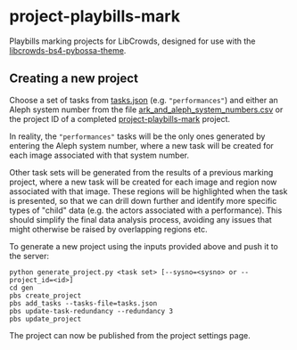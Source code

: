 # project-playbills-mark

Playbills marking projects for LibCrowds, designed for use with the 
[libcrowds-bs4-pybossa-theme](https://github.com/LibCrowds/libcrowds-bs4-pybossa-theme).


## Creating a new project

Choose a set of tasks from [tasks.json](tasks/tasks.json) (e.g. `"performances"`) 
and either an Aleph system number from the file 
[ark_and_aleph_system_numbers.csv](tasks/ark_and_aleph_system_numbers.csv) or 
the project ID of a completed 
[project-playbills-mark](https://github.com/LibCrowds/project-playbills-mark) 
project.

In reality, the `"performances"` tasks will be the only ones generated by 
entering the Aleph system number, where a new task will be created
for each image associated with that system number. 

Other task sets will be generated from the results of a previous marking project, 
where a new task will be created for each image and region now associated with 
that image. These regions will be highlighted when the task is presented, so 
that we can drill down further and identify more specific types of "child" 
data (e.g. the actors associated with a performance). This should simplify the final 
data analysis process, avoiding any issues that might otherwise be raised by 
overlapping regions etc.

To generate a new project using the inputs provided above and push it to the server:

```
python generate_project.py <task set> [--sysno=<sysno> or --project_id=<id>]
cd gen
pbs create_project
pbs add_tasks --tasks-file=tasks.json
pbs update-task-redundancy --redundancy 3
pbs update_project
```

The project can now be published from the project settings page.
